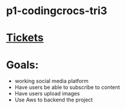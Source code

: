 # p1-codingcrocs-tri3

# [Tickets](https://github.com/alextitov19/p1-codingcrocs-tri3/projects/1)

# Goals:
- working social media platform
- Have users be able to subscribe to content
- Have users upload images
- Use Aws to backend the project
